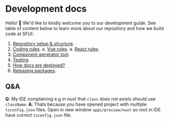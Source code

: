 # Development docs

Hello! 👋 We'd like to kindly welcome you to our development guide. See table of content below to learn more about our repository and how we build code at SFUI:

1. [Repository setup & structure](https://github.com/vuestorefront/sfui2/blob/main/apps/docs/development/repository.md).
2. [Coding rules](https://github.com/vuestorefront/sfui2/blob/main/apps/docs/development/rules.md).
  a. [Vue rules](https://github.com/vuestorefront/sfui2/blob/main/apps/docs/development/vue/rules.md).
  a. [React rules](https://github.com/vuestorefront/sfui2/blob/main/apps/docs/development/react/rules.md).
3. [Component generator tool](https://github.com/vuestorefront/sfui2/blob/main/apps/docs/development/component_generator.md).
4. [Testing](https://github.com/vuestorefront/sfui2/blob/main/apps/docs/development/testing.md).
5. [How docs are deployed?](https://github.com/vuestorefront/sfui2/blob/main/apps/docs/development/docs-deployment.md)
6. [Releasing packages](https://github.com/vuestorefront/sfui2/blob/main/apps/docs/development/release.md).

## Q&A

**Q**: My IDE complaining e.g in nuxt that `class` does not exists should use `className`.
**A**: Thats because you have opened project with multiple `tsconfig.json` files. Open in new window `apps/preview/nuxt` so root in IDE have correct `tsconfig.json` file.
